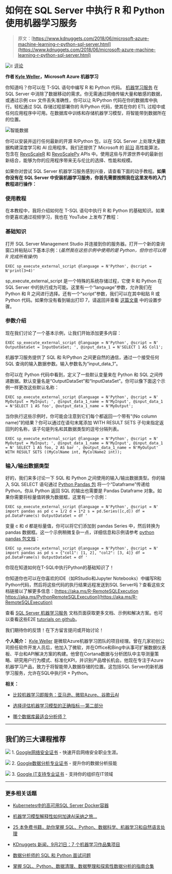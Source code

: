 # 如何在 SQL Server 中执行 R 和 Python 使用机器学习服务

> 原文：[https://www.kdnuggets.com/2018/06/microsoft-azure-machine-learning-r-python-sql-server.html](https://www.kdnuggets.com/2018/06/microsoft-azure-machine-learning-r-python-sql-server.html)

![c](../Images/3d9c022da2d331bb56691a9617b91b90.png) [评论](#comments)

**作者 [Kyle Weller](https://www.linkedin.com/in/ai-is-the-future/)，Microsoft Azure 机器学习**

你知道吗？你可以在 T-SQL 语句中编写 R 和 Python 代码。 [机器学习服务](https://aka.ms/sqlmloverview) 在 SQL Server 中消除了数据移动的需求。你无需通过网络传输大量和敏感的数据，或通过示例 csv 文件丢失准确性，你可以让 R/Python 代码在你的数据库中执行。轻松通过 SQL 存储过程部署你的 R/Python 代码，使其在你的 ETL 过程中或任何应用程序中可用。在数据库中训练和存储机器学习模型，将智能带到数据所在的位置。

![智能数据](../Images/6327fa3e05e1afd562d076a88a58e7dc.png)

你可以安装并运行任何最新的开源 R/Python 包，以在 SQL Server 上处理大量数据构建深度学习和 AI 应用程序。我们还提供了 Microsoft 的 [前沿](https://cloudblogs.microsoft.com/sqlserver/2016/10/11/1000000-predictions-per-second/) 高性能算法，包含在 [RevoScaleR](https://docs.microsoft.com/en-us/machine-learning-server/r-reference/revoscaler/revoscaler) 和 [RevoScalePy](https://docs.microsoft.com/en-us/sql/advanced-analytics/python/what-is-revoscalepy?view=sql-server-2017) APIs 中。使用这些与开源世界中的最新创新结合，能够为你的应用程序带来无与伦比的选择、性能和规模。

如果你对尝试 SQL Server 机器学习服务感到兴奋，请查看下面的动手教程。**如果你没有在 SQL Server 中安装机器学习服务，你首先需要按照我在这里发布的入门教程进行操作：**

### 使用教程

在本教程中，我将介绍如何在 T-SQL 语句中执行 R 和 Python 的基础知识。如果你更喜欢通过视频学习，我也在 YouTube 上发布了教程：

### 基础知识

打开 SQL Server Management Studio 并连接到你的服务器。打开一个新的查询窗口并粘贴以下基本示例：(*虽然我在这些示例中使用的是 Python，但你也可以用 R 完成所有操作*)

`EXEC sp_execute_external_script @language = N'Python', @script = N'print(3+4)'`

sp_execute_external_script 是一个特殊的系统存储过程，它使 R 和 Python 在 SQL Server 中的执行成为可能。这里有一个“language”参数，允许我们在 Python 和 R 之间进行选择。还有一个“script”参数，我们可以在其中粘贴 R 或 Python 代码。如果你没有看到输出打印 7，请返回并查看 [这篇文章](https://blogs.msdn.microsoft.com/mlserver/2018/05/18/getting-started-with-machine-learning-services-in-sql-server/) 中的设置步骤。

### 参数介绍

现在我们讨论了一个基本示例，让我们开始添加更多内容：

`EXEC sp_execute_external_script @language = N'Python', @script = N' OutputDataSet = InputDataSet; ', @input_data_1 = N'SELECT 1 AS Col1';`

机器学习服务提供了 SQL 和 R/Python 之间更自然的通信，通过一个接受任何 SQL 查询的输入数据参数。输入参数名为“input_data_1”。

你可以在 Python 代码中看到，定义了一些默认变量来在 Python 和 SQL 之间传递数据。默认变量名是“OutputDataSet”和“InputDataSet”。你可以像下面这个示例一样更改这些默认名称：

`EXEC sp_execute_external_script @language = N'Python', @script = N' MyOutput = MyInput; ', @input_data_1_name = N'MyInput', @input_data_1 = N'SELECT 1 AS foo', @output_data_1_name = N'MyOutput';`

当你执行这些示例时，你可能会注意到它们每个都返回一个带有“(No column name)”的结果？你可以通过在语句末尾添加 WITH RESULT SETS 子句来指定返回列的名称，该子句是列名和其数据类型的逗号分隔列表。

`EXEC sp_execute_external_script @language = N'Python', @script = N' MyOutput = MyInput; ', @input_data_1_name = N'MyInput', @input_data_1 = N' SELECT 1 AS foo, 2 AS bar ', @output_data_1_name = N'MyOutput' WITH RESULT SETS ((MyColName int, MyColName2 int));`

### 输入/输出数据类型

好的，我们来多讨论一下 SQL 和 Python 之间使用的输入/输出数据类型。你的输入 SQL SELECT 语句通过 [Python Pandas 包](https://pypi.org/project/pandas/) 将一个“Dataframe”传递给 Python。你从 Python 返回 SQL 的输出也需要是 Pandas Dataframe 对象。如果你需要将标量值转换为数据框，这里有一个示例：

`EXEC sp_execute_external_script @language = N'Python', @script = N' import pandas as pd c = 1/2 d = 1*2 s = pd.Series([c,d]) df = pd.DataFrame(s) OutputDataSet = df '`

变量 c 和 d 都是标量值，你可以将它们添加到 pandas Series 中，然后转换为 pandas 数据框。这一个示例稍微复杂一点，详细信息和示例请参考 [python pandas 包文档](https://pandas.pydata.org/pandas-docs/stable/generated/pandas.DataFrame.html)：

`EXEC sp_execute_external_script @language = N'Python', @script = N' import pandas as pd s = {"col1": [1, 2], "col2": [3, 4]} df = pd.DataFrame(s) OutputDataSet = df '`

你现在知道如何在T-SQL中执行Python的基础知识了！

你知道你也可以在你喜欢的IDE（如RStudio和Jupyter Notebooks）中编写R和Python代码，然后将这些代码的执行结果远程发送到SQL Server吗？查看这些文档链接以了解更多信息：[https://aka.ms/R-RemoteSQLExecution https://aka.ms/PythonRemoteSQLExecution](https://aka.ms/R-RemoteSQLExecution)

查看 [SQL Server 机器学习服务](https://aka.ms/SQLMLDocs) 文档页面获取更多文档、示例和解决方案。也可以查看这些E2E [tutorials on github](https://aka.ms/SQLMLDocs)。

我们期待你的反馈！在下方留言提问或开始讨论！

**个人简介：** [Kyle Weller](https://www.linkedin.com/in/ai-is-the-future/) 是微软Azure机器学习团队的项目经理。曾在几家初创公司担任软件开发人员后，他加入了微软，并在Office和Bing中从事可扩展数据仪表板、平台和API解决方案的构建。他曾在Cortana数据与分析团队中主导测量策略、研究用户行为模式、标准化KPI，并识别产品增长机会。他现在专注于Azure机器学习产品，致力于将智能带入数据存储的位置。这包括SQL Server的新机器学习服务，允许在SQL中执行R + Python。

**相关：**

+   [比较机器学习即服务：亚马逊、微软Azure、谷歌云AI](https://www.kdnuggets.com/2018/01/mlaas-amazon-microsoft-azure-google-cloud-ai.html)

+   [选择评估机器学习模型的正确指标 — 第二部分](https://www.kdnuggets.com/2018/06/right-metric-evaluating-machine-learning-models-2.html)

+   [哪个数据库最适合分析师？](https://www.kdnuggets.com/2015/12/database-best-for-analyst.html)

* * *

## 我们的三大课程推荐

![](../Images/0244c01ba9267c002ef39d4907e0b8fb.png) 1\. [Google网络安全证书](https://www.kdnuggets.com/google-cybersecurity) - 快速开启网络安全职业生涯。

![](../Images/e225c49c3c91745821c8c0368bf04711.png) 2\. [Google数据分析专业证书](https://www.kdnuggets.com/google-data-analytics) - 提升你的数据分析技能

![](../Images/0244c01ba9267c002ef39d4907e0b8fb.png) 3\. [Google IT支持专业证书](https://www.kdnuggets.com/google-itsupport) - 支持你的组织在IT领域

* * *

### 更多相关话题

+   [Kubernetes中的高可用SQL Server Docker容器](https://www.kdnuggets.com/2022/04/high-availability-sql-server-docker-containers-kubernetes.html)

+   [机器学习模型解释性如何加速AI采纳之旅…](https://www.kdnuggets.com/2022/07/ml-model-explainability-accelerates-ai-adoption-journey-financial-services.html)

+   [25 本免费书籍，助你掌握 SQL、Python、数据科学、机器学习和自然语言处理](https://www.kdnuggets.com/25-free-books-to-master-sql-python-data-science-machine-learning-and-natural-language-processing)

+   [KDnuggets 新闻，9月21日：7 个机器学习作品集项目](https://www.kdnuggets.com/2022/n37.html)

+   [数据分析师的 SQL 和 Python 面试问题](https://www.kdnuggets.com/2023/02/sql-python-interview-questions-data-analysts.html)

+   [掌握 SQL、Python、数据清理、数据整理和探索性数据分析的指南合集](https://www.kdnuggets.com/collection-of-guides-on-mastering-sql-python-data-cleaning-data-wrangling-and-exploratory-data-analysis)
